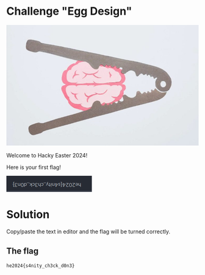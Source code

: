 # Challenge "Egg Design"
![Banner Image](banner.png)

Welcome to Hacky Easter 2024!

Here is your first flag!

![Flag](flag.png)


# Solution
Copy/paste the text in editor and the flag will be turned correctly.

## The flag
    he2024{s4nity_ch3ck_d0n3}
